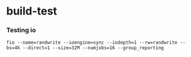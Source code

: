 # build-test

### Testing io
```
fio --name=randwrite --ioengine=sync --iodepth=1 --rw=randwrite --bs=4k --direct=1 --size=32M --numjobs=16 --group_reporting
```